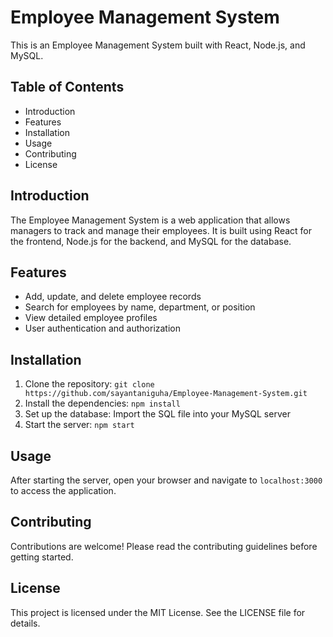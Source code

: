 # Employee Management System

This is an Employee Management System built with React, Node.js, and MySQL.

## Table of Contents

- Introduction
- Features
- Installation
- Usage
- Contributing
- License

## Introduction

The Employee Management System is a web application that allows managers to track and manage their employees. It is built using React for the frontend, Node.js for the backend, and MySQL for the database.

## Features

- Add, update, and delete employee records
- Search for employees by name, department, or position
- View detailed employee profiles
- User authentication and authorization

## Installation

1. Clone the repository: `git clone https://github.com/sayantaniguha/Employee-Management-System.git`
2. Install the dependencies: `npm install`
3. Set up the database: Import the SQL file into your MySQL server
4. Start the server: `npm start`

## Usage

After starting the server, open your browser and navigate to `localhost:3000` to access the application.

## Contributing

Contributions are welcome! Please read the contributing guidelines before getting started.

## License

This project is licensed under the MIT License. See the LICENSE file for details.
